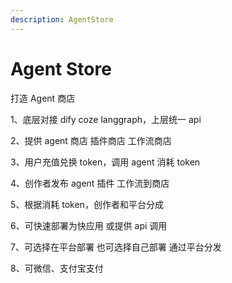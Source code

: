```yaml
---
description: AgentStore
---
```


# Agent Store

&#x20;打造 Agent 商店

1、底层对接 dify coze langgraph，上层统一 api&#x20;

2、提供 agent 商店 插件商店 工作流商店

3、用户充值兑换 token，调用 agent 消耗 token

4、创作者发布 agent 插件 工作流到商店&#x20;

5、根据消耗 token，创作者和平台分成

6、可快速部署为快应用 或提供 api 调用

7、可选择在平台部署 也可选择自己部署 通过平台分发

8、可微信、支付宝支付

